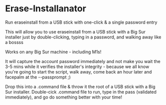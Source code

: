 # Erase-Installanator
Run eraseinstall from a USB stick with one-click &amp; a single password entry

This will allow you to use eraseinstall from a USB stick with a Big Sur installer just by double-clicking, typing in a password, and walking away like a bossss

Works on any Big Sur machine - including M1s!

It will capture the account password immediately and not make you wait the 3-5 mins while it verifies the installer's integrity - because we all know you're going to start the script, walk away, come back an hour later and facepalm at the --passprompt ;)

Drop this into a .command file & throw it the root of a USB stick with a Big Sur installer. Double-cick .command file to run, type in the pass (validated immediately), and go do something better with your time!
